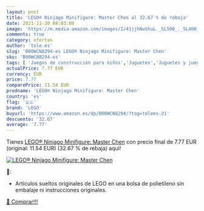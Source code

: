 ```yaml
---
layout: post
title: 'LEGO® Ninjago Minifigure: Master Chen al 32.67 % de rebaja'
date: 2021-11-30 08:03:08
image: 'https://m.media-amazon.com/images/I/41jjhNwShuL._SL500_._SL400_.jpg'
comments: true
category: ofertas
author: 'tole.es'
slug: 'B00WCN8294-es LEGO® Ninjago Minifigure: Master Chen'
sku: 'B00WCN8294-es'
tags: [ 'Juegos de construcción para niños','Juguetes','Juguetes y juegos','lego','lego®', ]
actualPrice: 7.77 EUR
currency: EUR
price: 7.77
comparePrice: 11.54 EUR
prodname: 'LEGO® Ninjago Minifigure: Master Chen'
country: 'es'
flag: '🇪🇸'
brand: 'LEGO'
buyurl: 'https://www.amazon.es/dp/B00WCN8294/?tag=tolees-21'
descuento: '32.67'
average: '7.77'
---
```


Tienes [LEGO® Ninjago Minifigure: Master Chen](https://www.amazon.es/dp/B00WCN8294/?tag=tolees-21) con precio final de  7.77 EUR (original: 11.54 EUR) (32.67 %  de rebaja) aqui!

[![LEGO® Ninjago Minifigure: Master Chen](https://m.media-amazon.com/images/I/41jjhNwShuL._SL500_._SL400_.jpg)](https://www.amazon.es/dp/B00WCN8294/?tag=tolees-21)

🔎:

- Artículos sueltos originales de LEGO en una bolsa de polietileno sin embalaje ni instrucciones originales.

[🛒 Comprar!!!](https://www.amazon.es/dp/B00WCN8294/?tag=tolees-21)
